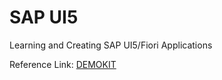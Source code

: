 # SAP UI5 
Learning and Creating SAP UI5/Fiori Applications

Reference Link: [DEMOKIT](https://sapui5.hana.ondemand.com/)
